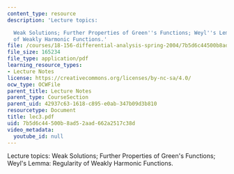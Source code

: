 ```yaml
---
content_type: resource
description: 'Lecture topics:

  Weak Solutions; Further Properties of Green''s Functions; Weyl''s Lemma: Regularity
  of Weakly Harmonic Functions.'
file: /courses/18-156-differential-analysis-spring-2004/7b5d6c44500b8ad52aad662a2517c38d_lec3.pdf
file_size: 165234
file_type: application/pdf
learning_resource_types:
- Lecture Notes
license: https://creativecommons.org/licenses/by-nc-sa/4.0/
ocw_type: OCWFile
parent_title: Lecture Notes
parent_type: CourseSection
parent_uid: 42937c63-1618-c895-e0ab-347b09d3b810
resourcetype: Document
title: lec3.pdf
uid: 7b5d6c44-500b-8ad5-2aad-662a2517c38d
video_metadata:
  youtube_id: null
---
```

Lecture topics:
Weak Solutions; Further Properties of Green's Functions; Weyl's Lemma: Regularity of Weakly Harmonic Functions.